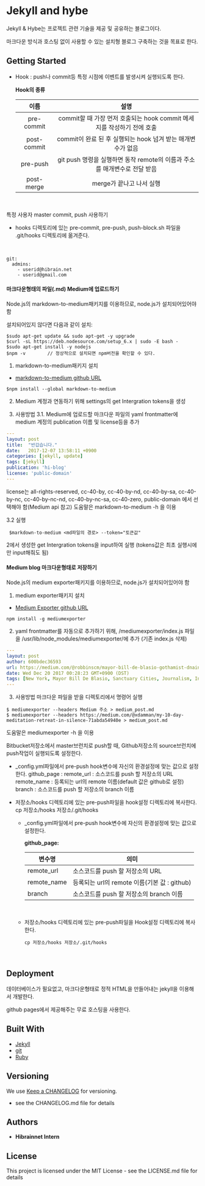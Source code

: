 # Jekyll and hybe

Jekyll & Hybe는 프로젝트 관련 기술을 제공 및 공유하는 블로그이다. 

마크다운 방식과 호스팅 없이 사용할 수 있는 설치형 블로그 구축하는 것을 목표로 한다. 


## Getting Started

- Hook : push나 commit등 특정 시점에 이벤트를 발생시켜 실행되도록 한다.

  **Hook의 종류**

  |     이름      |                    설명                    |
  | :---------: | :--------------------------------------: |
  | pre-commit  | commit할 때 가장 먼저 호출되는 hook  commit 메세지를 작성하기 전에 호출 |
  | post-commit | commit이 완료 된 후 실행되는 hook  넘겨 받는 매개변수가 없음 |
  |  pre-push   | git push 명령을 실행하면 동작  remote의 이름과 주소를 매개변수로 전달 받음 |
  | post-merge  |             merge가 끝나고 나서 실행             |

  <br>

특정 사용자 master commit, push 사용하기 

- hooks 디렉토리에 있는 pre-commit, pre-push, push-block.sh 파일을 .git/hooks 디렉토리에 옮겨준다. 

  <br>

```
git:
  admins:
    - userid@hibrain.net
    - userid@gmail.com
```


#### 마크다운형태의 파일(.md) Medium에 업로드하기
Node.js의 markdown-to-medium패키지를 이용하므로, node.js가 설치되어있어야 함

설치되어있지 않다면 다음과 같이 설치:


```console
$sudo apt-get update && sudo apt-get -y upgrade
$curl -sL https://deb.nodesource.com/setup_6.x | sudo -E bash -
$sudo apt-get install -y nodejs
$npm -v        // 정상적으로 설치되면 npm버전을 확인할 수 있다.
```


1. markdown-to-medium패키지 설치
* [markdown-to-medium github URL](https://github.com/yoshuawuyts/markdown-to-medium)


```console
$npm install --global markdown-to-medium
```


2. Medium 계정과 연동하기 위해 settings의 get Intergration tokens을 생성

3. 사용방법
3.1. Medium에 업로드할 마크다운 파일의 yaml frontmatter에 medium 계정의 publication 이름 및 license등을 추가

```yaml
---
layout: post
title:  "반갑습니다."
date:   2017-12-07 13:58:11 +0900
categories: [jekyll, update]
tags: [jekyll]
publication: 'hi-blog'
license: 'public-domain'
---
```

license는 all-rights-reserved, cc-40-by, cc-40-by-nd, cc-40-by-sa, cc-40-by-nc, cc-40-by-nc-nd, cc-40-by-nc-sa, cc-40-zero, public-domain
에서 선택해야 함(Medium api 참고)
도움말은 markdown-to-medium -h 을 이용


 3.2 실행


```console
 $markdown-to-medium <md파일의 경로> --token="토큰값"
```


 2에서 생성한 get Intergration tokens을 input하여 실행
 (tokens값은 최초 실행시에만 input해줘도 됨)

#### Medium blog 마크다운형태로 저장하기
Node.js의 medium exporter패키지를 이용하므로, node.js가 설치되어있어야 함

1. medium exporter패키지 설치
* [Medium Exporter github URL](https://github.com/xdamman/mediumexporter)


```console
npm install -g mediumexporter
```


2. yaml frontmatter를 자동으로 추가하기 위해, /mediumexporter/index.js 파일을 /usr/lib/node_modules/mediumexporter/에 추가 (기존 index.js 삭제)


```yaml
---
layout: post
author: 600bdec36593
url: https://medium.com/@robbinscm/mayor-bill-de-blasio-gothamist-dnainfo-interview-cbce444ca421
date: Wed Dec 20 2017 00:28:23 GMT+0900 (DST)
tags: [New York, Mayor Bill De Blasio, Sanctuary Cities, Journalism, Inequality ]
---
```


 3. 사용방법
 마크다운 파일을 받을 디렉토리에서 명령어 실행

```console
$ mediumexporter --headers Medium 주소 > medium_post.md
$ mediumexporter --headers https://medium.com/@xdamman/my-10-day-meditation-retreat-in-silence-71abda54940e > medium_post.md

```

도움말은 mediumexporter -h 을 이용





Bitbucket저장소에서 master브런치로 push할 때, Github저장소의 source브런치에 push작업이 실행되도록 설정한다.
- _config.yml파일에서 pre-push hook변수에 자신의 환경설정에 맞는 값으로 설정한다.
    github_page :
        remote_url : 소스코드를 push 할 저장소의 URL
        remote_name : 등록되는 url의 remote 이름(default 값은 github로 설정)
        branch : 소스코드를 push 할 저장소의 branch 이름

- 저장소/hooks 디렉토리에 있는 pre-push파일을 hook설정 디렉토리에 복사한다.
    cp 저장소/hooks 저장소/.git/hooks

    - _config.yml파일에서 pre-push hook변수에 자신의 환경설정에 맞는 값으로 설정한다.

        **github_page:**

        | 변수명         | 의미                                 |
        | ----------- | ---------------------------------- |
        | remote_url  | 소스코드를 push 할 저장소의 URL              |
        | remote_name | 등록되는 url의 remote 이름(기본 값 : github) |
        | branch      | 소스코드를 push 할 저장소의 branch 이름        |

        <br>

    - 저장소/hooks 디렉토리에 있는 pre-push파일을 Hook설정 디렉토리에 복사한다.

        <pre><code>cp 저장소/hooks 저장소/.git/hooks</code></pre>

  ​


## Deployment

데이터베이스가 필요없고, 마크다운형태로 정적 HTML을 만들어내는 jekyll을 이용해서 개발한다. 

github pages에서 제공해주는 무료 호스팅을 사용한다.  


## Built With
* [Jekyll](http://https://jekyllrb.com/) 
* [git](https://github.com/)
* [Ruby](https://www.ruby-lang.org/ko/) 



## Versioning
We use [Keep a CHANGELOG](http://keepachangelog.com/en/0.3.0/) for versioning.
- see the CHANGELOG.md file for details 




## Authors
* **Hibrainnet Intern** 




## License
This project is licensed under the MIT License - see the LICENSE.md file for details
